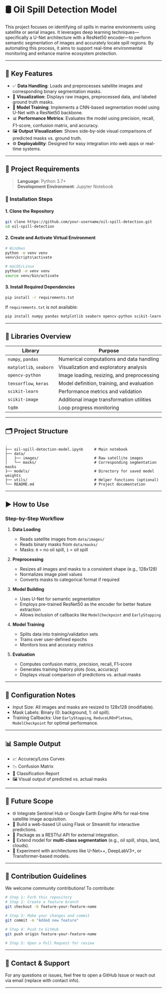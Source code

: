
# 🛢️ Oil Spill Detection Model

This project focuses on identifying oil spills in marine environments using satellite or aerial images. It leverages deep learning techniques—specifically a U-Net architecture with a ResNet50 encoder—to perform semantic segmentation of images and accurately locate spill regions. By automating this process, it aims to support real-time environmental monitoring and enhance marine ecosystem protection.

---

## 📌 Key Features

- ✅ **Data Handling**: Loads and preprocesses satellite images and corresponding binary segmentation masks.
- 📸 **Visualization**: Displays raw images, preprocessed data, and labeled ground truth masks.
- 🧠 **Model Training**: Implements a CNN-based segmentation model using U-Net with a ResNet50 backbone.
- 📊 **Performance Metrics**: Evaluates the model using precision, recall, F1-score, confusion matrix, and accuracy.
- 🖼️ **Output Visualization**: Shows side-by-side visual comparisons of predicted masks vs. ground truth.
- ⚙️ **Deployability**: Designed for easy integration into web apps or real-time systems.

---

## 🧰 Project Requirements

> **Language**: Python 3.7+  
> **Development Environment**: Jupyter Notebook

### 🔧 Installation Steps

#### 1. Clone the Repository

```bash
git clone https://github.com/your-username/oil-spill-detection.git
cd oil-spill-detection
```

#### 2. Create and Activate Virtual Environment

```bash
# Windows
python -m venv venv
venv\Scripts\activate

# macOS/Linux
python3 -m venv venv
source venv/bin/activate
```

#### 3. Install Required Dependencies

```bash
pip install -r requirements.txt
```

If `requirements.txt` is not available:

```bash
pip install numpy pandas matplotlib seaborn opencv-python scikit-learn tensorflow keras scikit-image tqdm
```

---

## 🔑 Libraries Overview

| Library           | Purpose                                      |
|-------------------|----------------------------------------------|
| `numpy`, `pandas` | Numerical computations and data handling     |
| `matplotlib`, `seaborn` | Visualization and exploratory analysis |
| `opencv-python`   | Image loading, resizing, and preprocessing   |
| `tensorflow`, `keras` | Model definition, training, and evaluation |
| `scikit-learn`    | Performance metrics and validation           |
| `scikit-image`    | Additional image transformation utilities    |
| `tqdm`            | Loop progress monitoring                     |

---

## 🗂️ Project Structure

```plaintext
.
├── oil-spill-detection-model.ipynb     # Main notebook
├── data/
│   ├── images/                         # Raw satellite images
│   └── masks/                          # Corresponding segmentation masks
├── models/                             # Directory for saved model weights
├── utils/                              # Helper functions (optional)
└── README.md                           # Project documentation
```

---

## ▶️ How to Use

### Step-by-Step Workflow

1. **Data Loading**
   - Reads satellite images from `data/images/`
   - Reads binary masks from `data/masks/`
   - Masks: `0` = no oil spill, `1` = oil spill

2. **Preprocessing**
   - Resizes all images and masks to a consistent shape (e.g., 128x128)
   - Normalizes image pixel values
   - Converts masks to categorical format if required

3. **Model Building**
   - Uses U-Net for semantic segmentation
   - Employs pre-trained ResNet50 as the encoder for better feature extraction
   - Allows inclusion of callbacks like `ModelCheckpoint` and `EarlyStopping`

4. **Model Training**
   - Splits data into training/validation sets
   - Trains over user-defined epochs
   - Monitors loss and accuracy metrics

5. **Evaluation**
   - Computes confusion matrix, precision, recall, F1-score
   - Generates training history plots (loss, accuracy)
   - Displays visual comparison of predictions vs. actual masks

---

## 📐 Configuration Notes

- Input Size: All images and masks are resized to 128x128 (modifiable).
- Mask Labels: Binary (0: background, 1: oil spill).
- Training Callbacks: Use `EarlyStopping`, `ReduceLROnPlateau`, `ModelCheckpoint` for optimal performance.

---

## 📊 Sample Output

- 📈 Accuracy/Loss Curves
- 📉 Confusion Matrix
- 🧠 Classification Report
- 🖼️ Visual output of predicted vs. actual masks

---

## 🚀 Future Scope

- 🌐 Integrate Sentinel Hub or Google Earth Engine APIs for real-time satellite image acquisition.
- 🔌 Build a web-based UI using Flask or Streamlit for interactive predictions.
- 📲 Package as a RESTful API for external integration.
- 🎯 Extend model for **multi-class segmentation** (e.g., oil spill, ships, land, clouds).
- 🔁 Experiment with architectures like U-Net++, DeepLabV3+, or Transformer-based models.

---

## 🤝 Contribution Guidelines

We welcome community contributions! To contribute:

```bash
# Step 1: Fork this repository
# Step 2: Create a feature branch
git checkout -b feature-your-feature-name

# Step 3: Make your changes and commit
git commit -m "Added new feature"

# Step 4: Push to GitHub
git push origin feature-your-feature-name

# Step 5: Open a Pull Request for review
```

---

## 📩 Contact & Support

For any questions or issues, feel free to open a GitHub Issue or reach out via email (replace with contact info).

---

